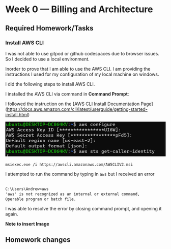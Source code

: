 # Week 0 — Billing and Architecture

## Required Homework/Tasks

### Install AWS CLI

I was not able to use gitpod or github codespaces due to browser issues.
So I decided to use a local environment.

Inorder to prove that I am able to use the AWS CLI.
I am providing the instructions I used for my configuration of my local machine on windows.

I did the following steps to install AWS CLI.

I installed the AWS CLI via command in **Command Prompt**:

I followed the instruction on the [AWS CLI Install Documentation Page]
(https://docs.aws.amazon.com/cli/latest/userguide/getting-started-install.html)

![Installing AWS CLI](assets/installing-windows-aws-cli.png)

```
msiexec.exe /i https://awscli.amazonaws.com/AWSCLIV2.msi
```

I attempted to run the command by typing in `aws` but I received an error

```

C:\Users\Andrew>aws
'aws' is not recognized as an internal or external command,
Operable program or batch file.
```

I was able to resolve the error by closing command prompt, and opening it again.

**Note to insert Image**

## Homework changes
